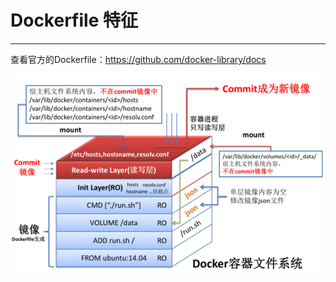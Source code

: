 # Dockerfile 特征
---
查看官方的Dockerfile：https://github.com/docker-library/docs

![](/assets/00dockerfile.png)


